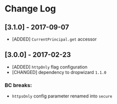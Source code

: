 # Change Log

## [3.1.0] - 2017-09-07

- [ADDED] `CurrentPrincipal.get` accessor

## [3.0.0] - 2017-02-23

- [ADDED] `httpOnly` flag configuration
- [CHANGED] dependency to dropwizard `1.1.0`

### BC breaks:
- `httpsOnly` config parameter renamed into `secure`
